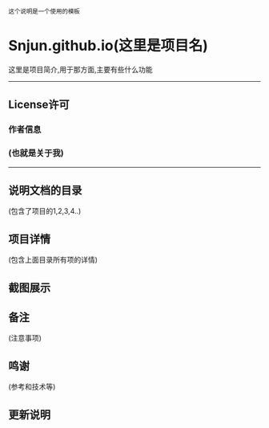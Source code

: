 `这个说明是一个使用的模板`

Snjun.github.io(这里是项目名)
=========
这里是项目简介,用于那方面,主要有些什么功能

*******
## License许可
### 作者信息<br>
### (也就是关于我)
*******

## 说明文档的目录
(包含了项目的1,2,3,4..)

## 项目详情
(包含上面目录所有项的详情)

## 截图展示

## 备注
(注意事项)

## 鸣谢
(参考和技术等)

## 更新说明
